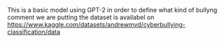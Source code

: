 This is a basic model using GPT-2 in order to define what kind of bullyng comment we are putting the dataset is availabel on 
https://www.kaggle.com/datasets/andrewmvd/cyberbullying-classification/data
